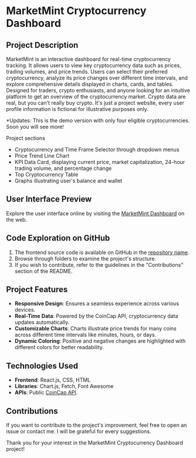 # MarketMint Cryptocurrency Dashboard

## Project Description
MarketMint is an interactive dashboard for real-time cryptocurrency tracking. It allows users to view key cryptocurrency data such as prices, trading volumes, and price trends. Users can select their preferred cryptocurrency, analyze its price changes over different time intervals, and explore comprehensive details displayed in charts, cards, and tables. Designed for traders, crypto enthusiasts, and anyone looking for an intuitive platform to get an overview of the cryptocurrency market.
Crypto data are real, but you can't really buy crypto. It's just a project website, every user profile information is fictional for illustrative purposes only.

*Updates: This is the demo version with only four eligible cryptocurrencies. Soon you will see more!

Project sections
- Cryptocurrency and Time Frame Selector through dropdown menus
- Price Trend Line Chart
- KPI Data Card, displaying current price, market capitalization, 24-hour trading volume, and percentage change
- Top Cryptocurrency Table
- Graphs illustrating user's balance and wallet

## User Interface Preview

Explore the user interface online by visiting the [MarketMint Dashboard](https://marketmint.netlify.app/) on the web.

## Code Exploration on GitHub

1. The frontend source code is available on GitHub in the [repository name](https://github.com/).
2. Browse through folders to examine the project's structure.
3. If you wish to contribute, refer to the guidelines in the "Contributions" section of the README.

## Project Features
- **Responsive Design**: Ensures a seamless experience across various devices.
- **Real-Time Data**: Powered by the CoinCap API, cryptocurrency data updates automatically.
- **Customizable Charts**: Charts illustrate price trends for many coins across different time intervals like minutes, hours, or days.
- **Dynamic Coloring**: Positive and negative changes are highlighted with different colors for better readability.

## Technologies Used
- **Frontend**: React.js, CSS, HTML
- **Libraries**: Chart.js, Fetch, Font Awesome
- **APIs**: Public [CoinCap API](https://docs.coincap.io/).

## Contributions

If you want to contribute to the project's improvement, feel free to open an issue or contact me. I will be grateful for every suggestions.

Thank you for your interest in the MarketMint Cryptocurrency Dashboard project!